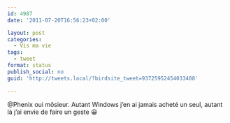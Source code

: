 ```yaml
---
id: 4987
date: '2011-07-20T16:56:23+02:00'

layout: post
categories:
  - Vis ma vie
tags:
  - tweet
format: status
publish_social: no
guid: 'http://tweets.local/?birdsite_tweet=93725952454033408'

---
```


@Phenix oui môsieur. Autant Windows j’en ai jamais acheté un seul, autant là j’ai envie de faire un geste 😀